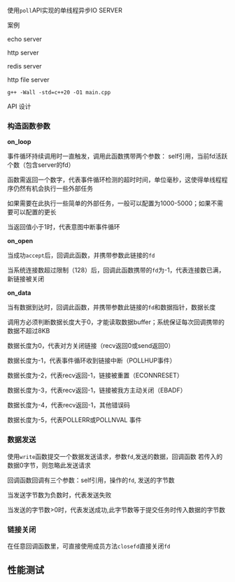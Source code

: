
使用`poll`API实现的单线程异步IO SERVER


案例 

echo server

http server

redis server

http file server


```
g++ -Wall -std=c++20 -O1 main.cpp
```

API 设计

### 构造函数参数

**on_loop**

事件循环持续调用时一直触发，调用此函数携带两个参数： self引用，当前fd活跃个数（包含server的fd）

函数需返回一个数字，代表事件循环检测的超时时间，单位毫秒，这使得单线程程序仍然有机会执行一些外部任务

如果需要在此执行一些简单的外部任务，一般可以配置为1000-5000；如果不需要可以配置的更长

当返回值小于1时，代表意图中断事件循环

**on_open**

当成功`accept`后，回调此函数，并携带参数此链接的`fd`

当系统连接数超过限制（128）后，回调此函数携带的`fd`为-1，代表连接数已满，新链接被关闭

**on_data**

当有数据到达时，回调此函数，并携带参数此链接的`fd`和数据指针，数据长度

调用方必须判断数据长度大于0，才能读取数据buffer；系统保证每次回调携带的数据不超过8KB

数据长度为0，代表对方关闭链接（recv返回0或send返回0）

数据长度为-1，代表事件循环收到链接中断（POLLHUP事件）

数据长度为-2，代表recv返回-1，链接被重置（ECONNRESET）

数据长度为-3，代表recv返回-1，链接被我方主动关闭（EBADF）

数据长度为-4，代表recv返回-1，其他错误码

数据长度为-5，代表POLLERR或POLLNVAL 事件

### 数据发送

使用`write`函数提交一个数据发送请求，参数`fd`,发送的数据，回调函数
若传入的数据0字节，则忽略此发送请求

回调函数回调有三个参数：self引用，操作的`fd`, 发送的字节数

当发送字节数为负数时，代表发送失败

当发送的字节数>0时，代表发送成功,此字节数等于提交任务时传入数据的字节数


### 链接关闭

在任意回调函数里，可直接使用成员方法`closefd`直接关闭`fd`


## 性能测试



